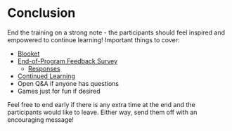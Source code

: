 # Conclusion
End the training on a strong note - the participants should feel inspired and empowered to continue learning! Important things to cover:

- [Blooket](https://dashboard.blooket.com/set/6471097a87b95838c7408c27)
- [End-of-Program Feedback Survey](https://forms.gle/FNVkqvmtnv7a8L7M8)
  - [Responses](https://docs.google.com/spreadsheets/d/1dAM7CY7ftCMfA-AD-Yc8tQv3h7n7xCuMO0uWq129USc/edit?usp=sharing)
- [Continued Learning](../ContinuedLearning.md)
- Open Q&A if anyone has questions
- Games just for fun if desired

Feel free to end early if there is any extra time at the end and the participants would like to leave. Either way, send them off with an encouraging message!
